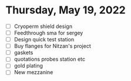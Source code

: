 # Thursday, May 19, 2022
- [ ] Cryoperm shield design
- [ ] Feedthrough sma for sergey
- [ ] Design quick test station
- [ ] Buy flanges for Nitzan's project
- [ ] gaskets
- [ ] quotations probes station etc
- [ ] gold plating
- [ ] New mezzanine